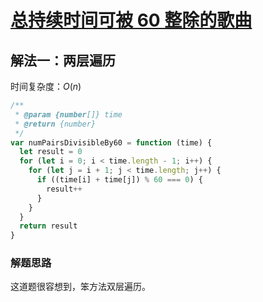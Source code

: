 # [总持续时间可被 60 整除的歌曲](https://leetcode-cn.com/problems/pairs-of-songs-with-total-durations-divisible-by-60/description/)

## 解法一：两层遍历

时间复杂度：$O(n)$

```javascript
/**
 * @param {number[]} time
 * @return {number}
 */
var numPairsDivisibleBy60 = function (time) {
  let result = 0
  for (let i = 0; i < time.length - 1; i++) {
    for (let j = i + 1; j < time.length; j++) {
      if ((time[i] + time[j]) % 60 === 0) {
        result++
      }
    }
  }
  return result
}
```

### 解题思路

这道题很容想到，笨方法双层遍历。